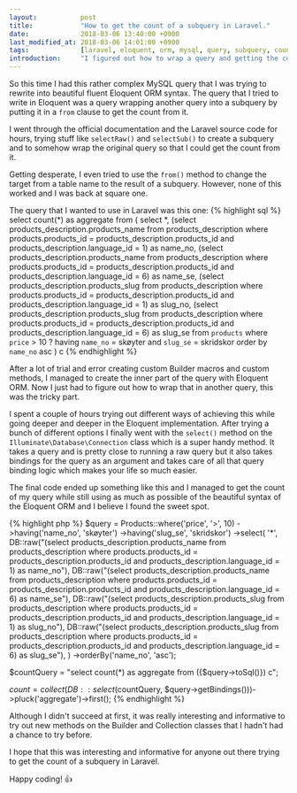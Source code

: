 ```yaml
---
layout:           post
title:            "How to get the count of a subquery in Laravel."
date:             2018-03-06 13:40:00 +0900
last_modified_at: 2018-03-06 14:01:00 +0900
tags:             [laravel, eloquent, orm, mysql, query, subquery, count, wrap]
introduction:     "I figured out how to wrap a query and getting the count from it in Laravel. It was not really straightforward and I had to use a combination of the Eloquent ORM and raw database queries to get the result that I was looking for."
---
```


So this time I had this rather complex MySQL query that I was trying to rewrite into beautiful fluent Eloquent ORM syntax. The query that I tried to write in Eloquent was a query wrapping another query into a subquery by putting it in a `from` clause to get the count from it.

I went through the official documentation and the Laravel source code for hours, trying stuff like `selectRaw()` and `selectSub()` to create a subquery and to somehow wrap the original query so that I could get the count from it.

Getting desperate, I even tried to use the `from()` method to change the target from a table name to the result of a subquery. However, none of this worked and I was back at square one.

The query that I wanted to use in Laravel was this one:
{% highlight sql %}
select count(*) as aggregate from (
	select *,
	(select products_description.products_name from products_description where products.products_id = products_description.products_id and products_description.language_id = 1) as name_no,
	(select products_description.products_name from products_description where products.products_id = products_description.products_id and products_description.language_id = 6) as name_se,
	(select products_description.products_slug from products_description where products.products_id = products_description.products_id and products_description.language_id = 1) as slug_no,
	(select products_description.products_slug from products_description where products.products_id = products_description.products_id and products_description.language_id = 6) as slug_se
	from `products`
	where `price` > 10 ? having `name_no` = skøyter and `slug_se` = skridskor order by `name_no` asc
) c
{% endhighlight %}

After a lot of trial and error creating custom Builder macros and custom methods, I managed to create the inner part of the query with Eloquent ORM. Now I just had to figure out how to wrap that in another query, this was the tricky part.

I spent a couple of hours trying out different ways of achieving this while going deeper and deeper in the Eloquent implementation. After trying a bunch of different options I finally went with the `select()` method on the `Illuminate\Database\Connection` class which is a super handy method. It takes a query and is pretty close to running a raw query but it also takes bindings for the query as an argument and takes care of all that query binding logic which makes your life so much easier.

The final code ended up something like this and I managed to get the count of my query while still using as much as possible of the beautiful syntax of the Eloquent ORM and I believe I found the sweet spot.

{% highlight php %}
$query = Products::where('price', '>', 10)
			->having('name_no', 'skøyter')
			->having('slug_se', 'skridskor')
			->select(
				'*',
				DB::raw("(select products_description.products_name from products_description where products.products_id = products_description.products_id and products_description.language_id = 1) as name_no"),
				DB::raw("(select products_description.products_name from products_description where products.products_id = products_description.products_id and products_description.language_id = 6) as name_se"),
				DB::raw("(select products_description.products_slug from products_description where products.products_id = products_description.products_id and products_description.language_id = 1) as slug_no"),
				DB::raw("(select products_description.products_slug from products_description where products.products_id = products_description.products_id and products_description.language_id = 6) as slug_se"),
			)
			->orderBy('name_no', 'asc');

$countQuery = "select count(*) as aggregate from ({$query->toSql()}) c";

$count = collect(DB::select($countQuery, $query->getBindings()))->pluck('aggregate')->first();
{% endhighlight %}

Although I didn't succeed at first, it was really interesting and informative to try out new methods on the Builder and Collection classes that I hadn't had a chance to try before.

I hope that this was interesting and informative for anyone out there trying to get the count of a subquery in Laravel.

Happy coding! &#128077;
